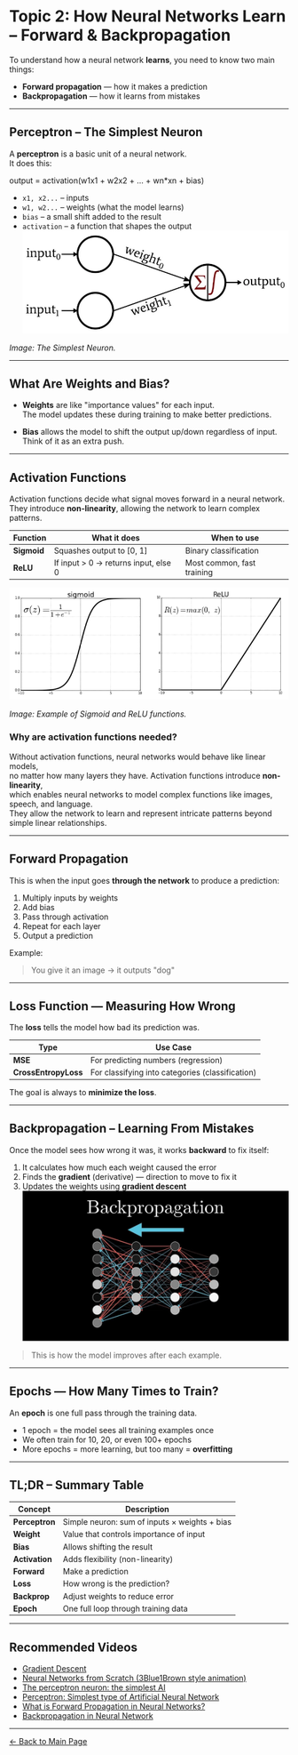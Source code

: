 # Topic 2: How Neural Networks Learn – Forward & Backpropagation

To understand how a neural network **learns**, you need to know two main things:

- **Forward propagation** — how it makes a prediction  
- **Backpropagation** — how it learns from mistakes

---

## Perceptron – The Simplest Neuron

A **perceptron** is a basic unit of a neural network.  
It does this:

output = activation(w1x1 + w2x2 + ... + wn*xn + bias)


- `x1, x2...` – inputs  
- `w1, w2...` – weights (what the model learns)  
- `bias` – a small shift added to the result  
- `activation` – a function that shapes the output
![Perceptron](../images/perceptron.webp)

*Image: The Simplest Neuron.*

---

## What Are Weights and Bias?

- **Weights** are like "importance values" for each input.  
  The model updates these during training to make better predictions.

- **Bias** allows the model to shift the output up/down regardless of input.  
  Think of it as an extra push.

---

## Activation Functions

Activation functions decide what signal moves forward in a neural network.  
They introduce **non-linearity**, allowing the network to learn complex patterns.

| Function    | What it does                             | When to use               |
|-------------|------------------------------------------|---------------------------|
| **Sigmoid** | Squashes output to [0, 1]                | Binary classification     |
| **ReLU**    | If input > 0 → returns input, else 0     | Most common, fast training|

![Activation Functions](../images/sigmoid-relu.png)

*Image: Example of Sigmoid and ReLU functions.*

### Why are activation functions needed?

Without activation functions, neural networks would behave like linear models,  
no matter how many layers they have. Activation functions introduce **non-linearity**,  
which enables neural networks to model complex functions like images, speech, and language.  
They allow the network to learn and represent intricate patterns beyond simple linear relationships.

---

## Forward Propagation

This is when the input goes **through the network** to produce a prediction:

1. Multiply inputs by weights  
2. Add bias  
3. Pass through activation  
4. Repeat for each layer  
5. Output a prediction

Example:  
> You give it an image → it outputs "dog"

---

## Loss Function — Measuring How Wrong

The **loss** tells the model how bad its prediction was.

| Type               | Use Case              |
|--------------------|-----------------------|
| **MSE**            | For predicting numbers (regression) |
| **CrossEntropyLoss** | For classifying into categories (classification) |

The goal is always to **minimize the loss**.

---

## Backpropagation – Learning From Mistakes

Once the model sees how wrong it was, it works **backward** to fix itself:

1. It calculates how much each weight caused the error  
2. Finds the **gradient** (derivative) — direction to move to fix it  
3. Updates the weights using **gradient descent**
![Backpropagation](../images/backpropagation.jpg)

> This is how the model improves after each example.

---

## Epochs — How Many Times to Train?

An **epoch** is one full pass through the training data.

- 1 epoch = the model sees all training examples once  
- We often train for 10, 20, or even 100+ epochs  
- More epochs = more learning, but too many = **overfitting**

---

## TL;DR – Summary Table

| Concept        | Description |
|----------------|-------------|
| **Perceptron** | Simple neuron: sum of inputs × weights + bias |
| **Weight**     | Value that controls importance of input |
| **Bias**       | Allows shifting the result |
| **Activation** | Adds flexibility (non-linearity) |
| **Forward**    | Make a prediction |
| **Loss**       | How wrong is the prediction? |
| **Backprop**   | Adjust weights to reduce error |
| **Epoch**      | One full loop through training data |

---

## Recommended Videos

- [Gradient Descent](https://www.youtube.com/watch?v=f9oDe4Yq4E0)
- [Neural Networks from Scratch (3Blue1Brown style animation)](https://www.youtube.com/watch?v=V-OBpiYLQOI)
- [The perceptron neuron: the simplest AI](https://www.youtube.com/watch?v=xHAG4GJPA-Q)
- [Perceptron: Simplest type of Artificial Neural Network](https://medium.com/deep-ai/perceptron-simplest-type-of-artificial-neural-network-1b571bf193c8)
- [What is Forward Propagation in Neural Networks?](https://www.geeksforgeeks.org/what-is-forward-propagation-in-neural-networks/)
- [Backpropagation in Neural Network](https://www.geeksforgeeks.org/backpropagation-in-neural-network/)

---

[← Back to Main Page](../README.md)

